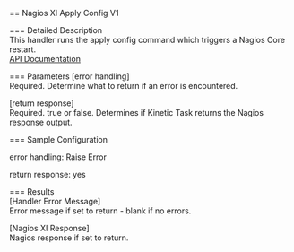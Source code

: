 == Nagios XI Apply Config V1

=== Detailed Description  
This handler runs the apply config command which triggers a Nagios Core restart.  
[API Documentation](https://yournagiosxiserver.com/nagiosxi/help/api-system-reference.php#system-applyconfig)  

=== Parameters
[error handling]  
  Required. Determine what to return if an error is encountered.  

[return response]  
  Required. true or false. Determines if Kinetic Task returns the Nagios response output.  

=== Sample Configuration  
  
error handling: Raise Error
  
return response: yes
  
  
=== Results  
[Handler Error Message]  
  Error message if set to return - blank if no errors.  

[Nagios XI Response]  
  Nagios response if set to return.  
